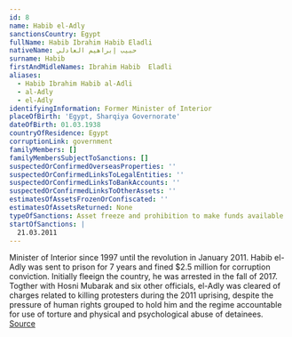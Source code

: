 ```yaml
---
id: 8
name: Habib el-Adly
sanctionsCountry: Egypt
fullName: Habib Ibrahim Habib Eladli
nativeName: حبيب إبراهيم العادلي‎
surname: Habib
firstAndMidleNames: Ibrahim Habib  Eladli
aliases:
  - Habib Ibrahim Habib al-Adli
  - al-Adly
  - el-Adly
identifyingInformation: Former Minister of Interior
placeOfBirth: 'Egypt, Sharqiya Governorate'
dateOfBirth: 01.03.1938
countryOfResidence: Egypt
corruptionLink: government
familyMembers: []
familyMembersSubjectToSanctions: []
suspectedOrConfirmedOverseasProperties: ''
suspectedOrConfirmedLinksToLegalEntities: ''
suspectedOrConfirmedLinksToBankAccounts: ''
suspectedOrConfirmedLinksToOtherAssets: ''
estimatesOfAssetsFrozenOrConfiscated: ''
estimatesOfAssetsReturned: None
typeOfSanctions: Asset freeze and prohibition to make funds available
startOfSanctions: |
  21.03.2011
---
```

Minister of Interior since 1997 until the revolution in January 2011. Habib 
el-Adly was sent to prison for 7 years and fined $2.5 million for corruption 
conviction. Initially fleeign the country, he was arrested in the fall of 2017. 
Togther with Hosni Mubarak and six other officials, el-Adly was cleared of 
charges related to killing protesters during the 2011 uprising, despite the 
pressure of human rights grouped to hold him and the regime accountable for use 
of torture and physical and psychological abuse of detainees. 
[Source](https://newsok.com/article/feed/698788/egypt-court-acquits-mubarak-era-interior-minister)
